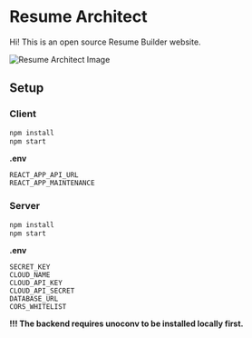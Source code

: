 # Resume Architect

Hi! This is an open source Resume Builder website.

![Resume Architect Image](https://cristicismas.github.io/images/resumearchitect.png)

## Setup

### Client

```sh
npm install
npm start
```

__.env__

```
REACT_APP_API_URL
REACT_APP_MAINTENANCE
```

### Server

```sh
npm install
npm start
```

__.env__

```
SECRET_KEY
CLOUD_NAME
CLOUD_API_KEY
CLOUD_API_SECRET
DATABASE_URL
CORS_WHITELIST
```


__!!! The backend requires unoconv to be installed locally first.__

